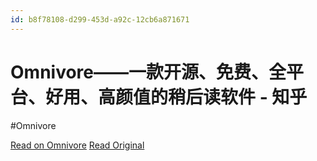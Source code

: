 ```yaml
---
id: b8f78108-d299-453d-a92c-12cb6a871671
---
```


# Omnivore——一款开源、免费、全平台、好用、高颜值的稍后读软件 - 知乎
#Omnivore

[Read on Omnivore](https://omnivore.app/me/omnivore-18f7f7af499)
[Read Original](https://zhuanlan.zhihu.com/p/598216443)

